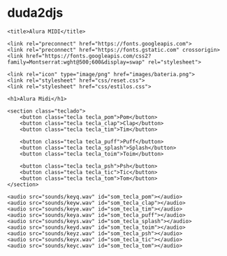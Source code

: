 # duda2djs
<!DOCTYPE html>
<html lang="pt-BR">
<head>
    <meta charset="UTF-8">
    <meta http-equiv="X-UA-Compatible" content="IE=edge">
    <meta name="viewport" content="width=device-width, initial-scale=1.0">

    <title>Alura MIDI</title>

    <link rel="preconnect" href="https://fonts.googleapis.com">
    <link rel="preconnect" href="https://fonts.gstatic.com" crossorigin>
    <link href="https://fonts.googleapis.com/css2?family=Montserrat:wght@500;600&display=swap" rel="stylesheet">

    <link rel="icon" type="image/png" href="images/bateria.png">
    <link rel="stylesheet" href="css/reset.css">
    <link rel="stylesheet" href="css/estilos.css">

</head>
<body>

    <h1>Alura Midi</h1>

    <section class="teclado">
        <button class="tecla tecla_pom">Pom</button>
        <button class="tecla tecla_clap">Clap</button>
        <button class="tecla tecla_tim">Tim</button>

        <button class="tecla tecla_puff">Puff</button>
        <button class="tecla tecla_splash">Splash</button>
        <button class="tecla tecla_toim">Toim</button>

        <button class="tecla tecla_psh">Psh</button>
        <button class="tecla tecla_tic">Tic</button>
        <button class="tecla tecla_tom">Tom</button>
    </section>

    <audio src="sounds/keyq.wav" id="som_tecla_pom"></audio>
    <audio src="sounds/keyw.wav" id="som_tecla_clap"></audio>
    <audio src="sounds/keye.wav" id="som_tecla_tim"></audio>
    <audio src="sounds/keya.wav" id="som_tecla_puff"></audio>
    <audio src="sounds/keys.wav" id="som_tecla_splash"></audio>
    <audio src="sounds/keyd.wav" id="som_tecla_toim"></audio>
    <audio src="sounds/keyz.wav" id="som_tecla_psh"></audio>
    <audio src="sounds/keyx.wav" id="som_tecla_tic"></audio>
    <audio src="sounds/keyc.wav" id="som_tecla_tom"></audio>

</body>
</html>